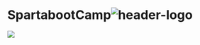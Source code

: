 # SpartabootCamp![header-logo]()

<div>
<img src="https://github.com/user-attachments/assets/e773c1ff-1558-4c82-907e-b88dbdbcd70e" />
</div>
